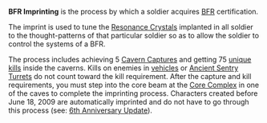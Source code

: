**BFR Imprinting** is the process by which a soldier acquires
[BFR](../vehicles/BattleFrame_Robotics.md) certification.

The imprint is used to tune the [Resonance Crystals](Resonance_Crystals.md)
implanted in all soldier to the thought-patterns of that particular soldier so
as to allow the soldier to control the systems of a BFR.

The process includes achieving 5 [Cavern Captures](../etc/Cavern_Captures.md)
and getting 75 [unique kills](Unique_kill.md) inside the caverns. Kills on
enemies in [vehicles](../vehicles/Vehicle.md) or
[Ancient Sentry Turrets](../items/Ancient_Sentry_Turret.md) do not count toward
the kill requirement. After the capture and kill requirements, you must step
into the core beam at the [Core Complex](../locations/Core_Complex.md) in one of
the caves to complete the imprinting process. Characters created before June 18,
2009 are automatically imprinted and do not have to go through this process
(see: [6th Anniversary Update](../patches/6th_Anniversary_Update.md)).
